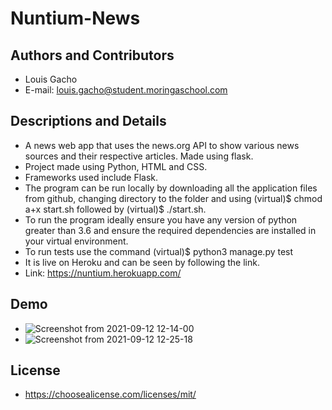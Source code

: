 # Nuntium-News

## Authors and Contributors
- Louis Gacho  
- E-mail: louis.gacho@student.moringaschool.com  
## Descriptions and Details
- A news web app that uses the news.org API to show various news sources and their respective articles. Made using flask.   
- Project made using Python, HTML and CSS.   
- Frameworks used include Flask.  
- The program can be run locally by downloading all the application files from github, changing directory to the folder and using (virtual)$ chmod a+x start.sh followed by (virtual)$ ./start.sh.    
- To run the program ideally ensure you have any version of python greater than 3.6 and ensure the required dependencies are installed in your virtual environment.  
- To run tests use the command (virtual)$ python3 manage.py test  
- It is live on Heroku and can be seen by following the link.   
- Link: https://nuntium.herokuapp.com/
## Demo
- ![Screenshot from 2021-09-12 12-14-00](https://user-images.githubusercontent.com/86976233/132988483-201fc3c1-4b25-4000-8d07-55ca6c91ffa3.png)  
- ![Screenshot from 2021-09-12 12-25-18](https://user-images.githubusercontent.com/86976233/132988496-724a681a-e740-44b9-96bf-6381e137728e.png)



## License
- https://choosealicense.com/licenses/mit/


